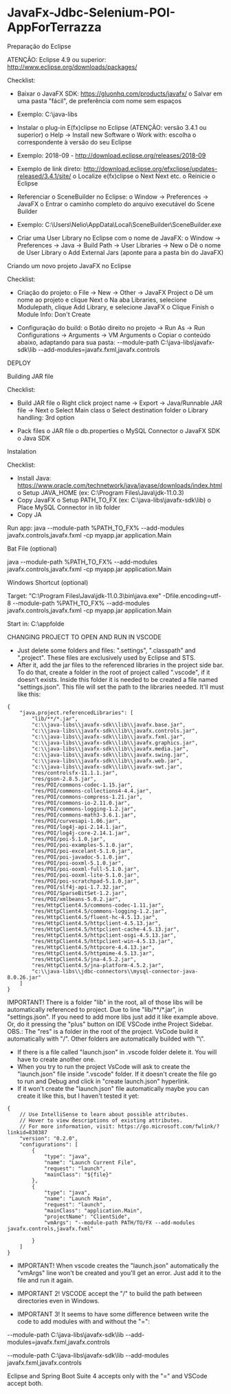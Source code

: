 # JavaFx-Jdbc-Selenium-POI-AppForTerrazza


Preparação do Eclipse

ATENÇÃO: Eclipse 4.9 ou superior: http://www.eclipse.org/downloads/packages/

Checklist:

- Baixar o JavaFX SDK: https://gluonhq.com/products/javafx/
o Salvar em uma pasta "fácil", de preferência com nome sem espaços
- Exemplo: C:\java-libs

- Instalar o plug-in E(fx)clipse no Eclipse (ATENÇÃO: versão 3.4.1 ou superior)
o Help -> Install new Software
o Work with: escolha o correspondente à versão do seu Eclipse 
- Exemplo: 2018-09 - http://download.eclipse.org/releases/2018-09
- Exemplo de link direto: http://download.eclipse.org/efxclipse/updates-released/3.4.1/site/
o Localize e(fx)clipse
o Next Next etc.
o Reinicie o Eclipse

- Referenciar o SceneBuilder no Eclipse:
o Window -> Preferences -> JavaFX
o Entrar o caminho completo do arquivo executável do Scene Builder
- Exemplo: C:\Users\Nelio\AppData\Local\SceneBuilder\SceneBuilder.exe

- Criar uma User Library no Eclipse com o nome de JavaFX: 
o Window -> Preferences -> Java -> Build Path -> User Libraries -> New
o Dê o nome de User Library
o Add External Jars (aponte para a pasta bin do JavaFX)


Criando um novo projeto JavaFX no Eclipse

Checklist:

- Criação do projeto:
o File -> New -> Other -> JavaFX Project
o Dê um nome ao projeto e clique Next
o Na aba Libraries, selecione Modulepath, clique Add Library, e selecione JavaFX
o Clique Finish
o Module Info: Don't Create

- Configuração do build:
o Botão direito no projeto -> Run As -> Run Configurations -> Arguments -> VM Arguments
o Copiar o conteúdo abaixo, adaptando para sua pasta:
--module-path C:\java-libs\javafx-sdk\lib --add-modules=javafx.fxml,javafx.controls



DEPLOY

Building JAR file 

Checklist: 

- Build JAR file 
o Right click project name -> Export -> Java/Runnable JAR file -> Next 
o Select Main class 
o Select destination folder 
o Library handling: 3rd option

- Pack files 
o JAR file 
o db.properties 
o MySQL Connector 
o JavaFX SDK 
o Java SDK 


Instalation 

Checklist: 

- Install Java: https://www.oracle.com/technetwork/java/javase/downloads/index.html
o Setup JAVA_HOME (ex: C:\Program Files\Java\jdk-11.0.3) 
- Copy JavaFX 
o Setup PATH_TO_FX (ex: C:\java-libs\javafx-sdk\lib) 
o Place MySQL Connector in lib folder 
- Copy JA

Run app: 
java --module-path %PATH_TO_FX% --add-modules javafx.controls,javafx.fxml -cp myapp.jar 
application.Main 

Bat File (optional) 

java --module-path %PATH_TO_FX% --add-modules javafx.controls,javafx.fxml -cp myapp.jar 
application.Main 

Windows Shortcut (optional) 

Target: 
"C:\Program Files\Java\jdk-11.0.3\bin\java.exe" -Dfile.encoding=utf-8 --module-path %PATH_TO_FX% --add-modules 
javafx.controls,javafx.fxml -cp myapp.jar application.Main 

Start in: 
C:\appfolde


CHANGING PROJECT TO OPEN AND RUN IN VSCODE

- Just delete some folders and files: ".settings", ".classpath" and ".project". These files are exclusively used by Eclipse and STS.
- After it, add the jar files to the referenced libraries in the project side bar. To do that, create a folder in the root of project called ".vscode", if it doesn't exists.
Inside this folder it is needed to be created a file named "settings.json". This file will set the path to the libraries needed. It'll must like this:

```
{
    "java.project.referencedLibraries": [
        "lib/**/*.jar",
        "c:\\java-libs\\javafx-sdk\\lib\\javafx.base.jar",
        "c:\\java-libs\\javafx-sdk\\lib\\javafx.controls.jar",
        "c:\\java-libs\\javafx-sdk\\lib\\javafx.fxml.jar",
        "c:\\java-libs\\javafx-sdk\\lib\\javafx.graphics.jar",
        "c:\\java-libs\\javafx-sdk\\lib\\javafx.media.jar",
        "c:\\java-libs\\javafx-sdk\\lib\\javafx.swing.jar",
        "c:\\java-libs\\javafx-sdk\\lib\\javafx.web.jar",
        "c:\\java-libs\\javafx-sdk\\lib\\javafx-swt.jar",
        "res/controlsfx-11.1.1.jar",
        "res/gson-2.8.5.jar",
        "res/POI/commons-codec-1.15.jar",
        "res/POI/commons-collections4-4.4.jar",
        "res/POI/commons-compress-1.21.jar",
        "res/POI/commons-io-2.11.0.jar",
        "res/POI/commons-logging-1.2.jar",
        "res/POI/commons-math3-3.6.1.jar",
        "res/POI/curvesapi-1.06.jar",
        "res/POI/log4j-api-2.14.1.jar",
        "res/POI/log4j-core-2.14.1.jar",
        "res/POI/poi-5.1.0.jar",
        "res/POI/poi-examples-5.1.0.jar",
        "res/POI/poi-excelant-5.1.0.jar",
        "res/POI/poi-javadoc-5.1.0.jar",
        "res/POI/poi-ooxml-5.1.0.jar",
        "res/POI/poi-ooxml-full-5.1.0.jar",
        "res/POI/poi-ooxml-lite-5.1.0.jar",
        "res/POI/poi-scratchpad-5.1.0.jar",
        "res/POI/slf4j-api-1.7.32.jar",
        "res/POI/SparseBitSet-1.2.jar",
        "res/POI/xmlbeans-5.0.2.jar",
        "res/HttpClient4.5/commons-codec-1.11.jar",
        "res/HttpClient4.5/commons-logging-1.2.jar",
        "res/HttpClient4.5/fluent-hc-4.5.13.jar",
        "res/HttpClient4.5/httpclient-4.5.13.jar",
        "res/HttpClient4.5/httpclient-cache-4.5.13.jar",
        "res/HttpClient4.5/httpclient-osgi-4.5.13.jar",
        "res/HttpClient4.5/httpclient-win-4.5.13.jar",
        "res/HttpClient4.5/httpcore-4.4.13.jar",
        "res/HttpClient4.5/httpmime-4.5.13.jar",
        "res/HttpClient4.5/jna-4.5.2.jar",
        "res/HttpClient4.5/jna-platform-4.5.2.jar",
        "c:\\java-libs\\jdbc-connectors\\mysql-connector-java-8.0.26.jar"
    ]
}
```

IMPORTANT! There is a folder "lib" in the root, all of those libs will be automatically referenced to project. Due to line "lib/**/*.jar", in "settings.json".
If you need to add more libs just add it like example above. Or, do it pressing the "plus" button on IDE VSCode inthe Project Sidebar.
OBS.: The "res" is a folder in the root of the project. VsCode build it automatically with "/". Other folders are automatically builded with "\\".

- If there is a file called "launch.json" in .vscode folder delete it. You will have to create another one.
- When you try to run the project VsCode will ask to create the "launch.json" file inside ".vscode" folder. If it doesn't create the file go to run and Debug and click in "create launch.json" hyperlink.
- If it won't create the "launch.json" file automatically maybe you can create it like this, but I haven't tested it yet:

```
{
    // Use IntelliSense to learn about possible attributes.
    // Hover to view descriptions of existing attributes.
    // For more information, visit: https://go.microsoft.com/fwlink/?linkid=830387
    "version": "0.2.0",
    "configurations": [
        {
            "type": "java",
            "name": "Launch Current File",
            "request": "launch",
            "mainClass": "${file}"
        },
        {
            "type": "java",
            "name": "Launch Main",
            "request": "launch",
            "mainClass": "application.Main",
            "projectName": "ClientSide",
            "vmArgs": "--module-path PATH/TO/FX --add-modules javafx.controls,javafx.fxml"

        }
    ]
}
```

- IMPORTANT! When vscode creates the "launch.json" automatically the "vmArgs" line won't be created and you'll get an error. Just add it to the file and run it again.

- IMPORTANT 2! VSCODE accept the "/" to build the path between directories even in Windows. 

- IMPORTANT 3! It seems to have some difference between write the code to add modules with and without the "=":

--module-path C:\java-libs\javafx-sdk\lib --add-modules=javafx.fxml,javafx.controls

--module-path C:\java-libs\javafx-sdk\lib --add-modules javafx.fxml,javafx.controls

Eclipse and Spring Boot Suite 4 accepts only with the "=" and VSCode accept both.
